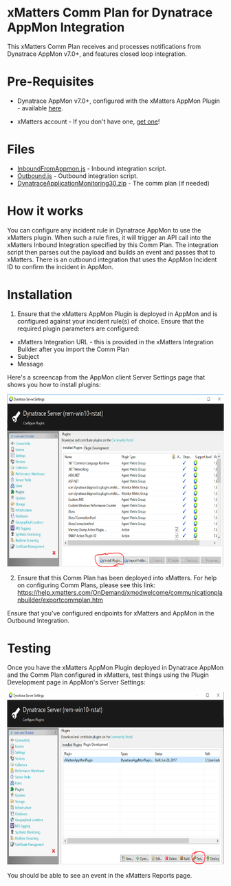 
# xMatters Comm Plan for Dynatrace AppMon Integration
This xMatters Comm Plan receives and processes notifications from Dynatrace AppMon v7.0+, and features closed loop integration. 

# Pre-Requisites
* Dynatrace AppMon v7.0+, configured with the xMatters AppMon Plugin - available [here](https://community.dynatrace.com/community/display/DL/xMatters+Plugin).

* xMatters account - If you don't have one, [get one](https://www.xmatters.com)!

# Files
* [InboundFromAppmon.js](InboundFromAppmon.js) - Inbound integration script.
* [Outbound.js](Outbound.js) - Outbound integration script.
* [DynatraceApplicationMonitoring30.zip](DynatraceApplicationMonitoring30.zip) - The comm plan (if needed) 

# How it works

You can configure any incident rule in Dynatrace AppMon to use the xMatters plugin. When such a rule fires, it will trigger an API call into the xMatters Inbound Integration specified by this Comm Plan. The integration script then parses out the payload and builds an event and passes that to xMatters. There is an outbound integration that uses the AppMon Incident ID to confirm the incident in AppMon.

# Installation
1. Ensure that the xMatters AppMon Plugin is deployed in AppMon and is configured against your incident rule(s) of choice. Ensure that the required plugin parameters are configured:

* xMatters Integration URL - this is provided in the xMatters Integration Builder after you import the Comm Plan
* Subject
* Message

Here's a screencap from the AppMon client Server Settings page that shows you how to install plugins:

<kbd>
  <img src="media/appMonInstallPlugin.PNG" alt="Installing the AppMon Plugin" height="400">
</kbd>

2. Ensure that this Comm Plan has been deployed into xMatters. For help on configuring Comm Plans, please see this link:
https://help.xmatters.com/OnDemand/xmodwelcome/communicationplanbuilder/exportcommplan.htm

Ensure that you've configured endpoints for xMatters and AppMon in the Outbound Integration.
   
# Testing
Once you have the xMatters AppMon Plugin deployed in Dynatrace AppMon and the Comm Plan configured in xMatters, test things using the Plugin Development page in AppMon's Server Settings:

<kbd>
  <img src="media/appMonTestPlugin.PNG" alt="Testing the AppMon Plugin" height="400">
</kbd>

You should be able to see an event in the xMatters Reports page.

